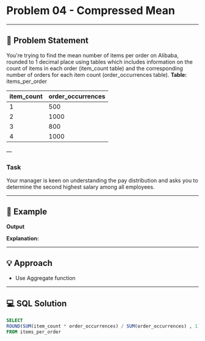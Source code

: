 # Problem 04 - Compressed Mean

---

## 📄 Problem Statement
You're trying to find the mean number of items per order on Alibaba, rounded to 1 decimal place using tables which includes information on the count of items in each order (item_count table) and the corresponding number of orders for each item count (order_occurrences table).
**Table:** items_per_order

| item_count |	order_occurrences |
|--------------|---------|
| 	1 |	500 |
|	2 |	1000 |
|	3 |	800 |
|	4 |	1000 |

—

### Task

Your manager is keen on understanding the pay distribution and asks you to determine the second highest salary among all employees.

---

## 🧪 Example

**Output**


  
**Explanation:**
 

---

## 💡 Approach

- Use Aggregate function

---

## 💻 SQL Solution

```sql
SELECT
ROUND(SUM(item_count * order_occurrences) / SUM(order_occurrences) , 1) AS mean
FROM items_per_order
